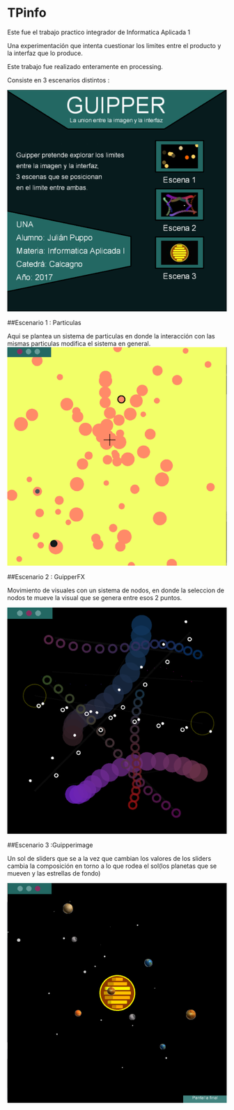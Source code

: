 # TPinfo
Este fue el trabajo practico integrador de Informatica Aplicada 1

Una experimentación que intenta cuestionar los limites entre el producto y la interfaz que lo produce.

Este trabajo fue realizado enteramente en processing. 

Consiste en 3 escenarios distintos : 


<img src="https://github.com/jpupper/TPinfo/blob/master/1.png" >

##Escenario 1 : Particulas 

Aqui se plantea un sistema de particulas en donde la interacción con las mismas particulas modifica el sistema en general.
<img src="https://github.com/jpupper/TPinfo/blob/master/2.png" >

##Escenario 2 : GuipperFX

Movimiento de visuales con un sistema de nodos, en donde la seleccion de nodos te mueve la visual que se genera entre esos 2 puntos. 

<img src="https://github.com/jpupper/TPinfo/blob/master/3.png" >

##Escenario 3 :Guipperimage

Un sol de sliders que se a la vez que cambian los valores de los sliders cambia la composición en torno a lo que rodea el sol(los planetas que se mueven y las estrellas de fondo)


<img src="https://github.com/jpupper/TPinfo/blob/master/4.png" >
